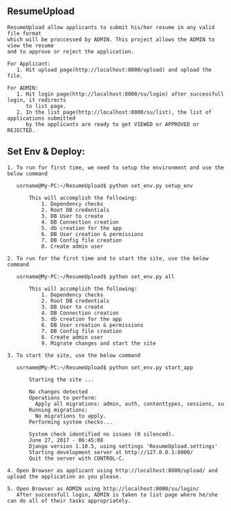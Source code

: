 ResumeUpload
------------

    ResumeUpload allow applicants to submit his/her resume in any valid file format
    which will be proccessed by ADMIN. This project allows the ADMIN to view the resume 
    and to approve or reject the application.

    For Applicant:
       1. Hit upload page(http://localhost:8000/upload) and upload the file.

    For ADMIN:
       1. Hit login page(http://localhost:8000/su/login) after successfull login, it redirects 
          to list page.
       2. In the list page(http://localhost:8000/su/list), the list of applications submitted 
          by the applicants are ready to get VIEWED or APPROVED or REJECTED.
 

Set Env & Deploy:
-----------------

    1. To run for first time, we need to setup the environment and use the below command

       usrname@My-PC:~/ResumeUpload$ python set_env.py setup_env

           This will accomplish the following:
               1. Dependency checks
               2. Root DB credentials
               3. DB User to create
               4. DB Connection creation
               5. db creation for the app
               6. DB User creation & permissions
               7. DB Config file creation
               8. Create admin user

    2. To run for the first time and to start the site, use the below command

       usrname@My-PC:~/ResumeUpload$ python set_env.py all

           This will accomplish the following:
               1. Dependency checks
               2. Root DB credentials
               3. DB User to create
               4. DB Connection creation
               5. db creation for the app
               6. DB User creation & permissions
               7. DB Config file creation
               8. Create admin user
               9. Migrate changes and start the site

    3. To start the site, use the below command

       usrname@My-PC:~/ResumeUpload$ python set_env.py start_app

           Starting the site ... 

           No changes detected
           Operations to perform:
             Apply all migrations: admin, auth, contenttypes, sessions, su
           Running migrations:
             No migrations to apply.
           Performing system checks...

           System check identified no issues (0 silenced).
           June 27, 2017 - 06:45:08
           Django version 1.10.5, using settings 'ResumeUpload.settings'
           Starting development server at http://127.0.0.1:8000/
           Quit the server with CONTROL-C.

    4. Open Browser as applicant using http://localhost:8000/upload/ and upload the application as you please.

    5. Open Browser as ADMIN using http://localhost:8000/su/login/
       After successfull login, ADMIN is taken to list page where he/she can do all of their tasks appropriately.






